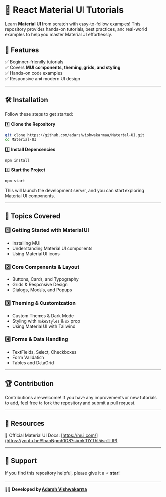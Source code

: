 # 🚀 React Material UI Tutorials  

Learn **Material UI** from scratch with easy-to-follow examples! This repository provides hands-on tutorials, best practices, and real-world examples to help you master Material UI effortlessly.  

## 📌 Features  
✅ Beginner-friendly tutorials  
✅ Covers **MUI components, theming, grids, and styling**  
✅ Hands-on code examples  
✅ Responsive and modern UI design  

---

## 🛠️ Installation  

Follow these steps to get started:  

1️⃣ **Clone the Repository**  
```sh
git clone https://github.com/adarshvishwakarmaa/Material-UI.git
cd Material-UI
```

2️⃣ **Install Dependencies**  
```sh
npm install
```

3️⃣ **Start the Project**  
```sh
npm start
```

This will launch the development server, and you can start exploring Material UI components.

---

## 📖 Topics Covered  

### **1️⃣ Getting Started with Material UI**  
- Installing MUI  
- Understanding Material UI components  
- Using Material UI icons  

### **2️⃣ Core Components & Layout**  
- Buttons, Cards, and Typography  
- Grids & Responsive Design  
- Dialogs, Modals, and Popups  

### **3️⃣ Theming & Customization**  
- Custom Themes & Dark Mode  
- Styling with `makeStyles` & `sx` prop  
- Using Material UI with Tailwind  

### **4️⃣ Forms & Data Handling**  
- TextFields, Select, Checkboxes  
- Form Validation  
- Tables and DataGrid  

---

## 🏆 Contribution  
Contributions are welcome! If you have any improvements or new tutorials to add, feel free to fork the repository and submit a pull request.  

---

## 🔗 Resources  
📘 Official Material UI Docs: [https://mui.com/](https://youtu.be/ShanNpmh1O8?si=nhfDYThl5iscTLIP)  

---

## 🌟 Support  
If you find this repository helpful, please give it a ⭐ **star**!  

---
👨‍💻 **Developed by [Adarsh Vishwakarma](https://github.com/adarshvishwakarmaa)**  


